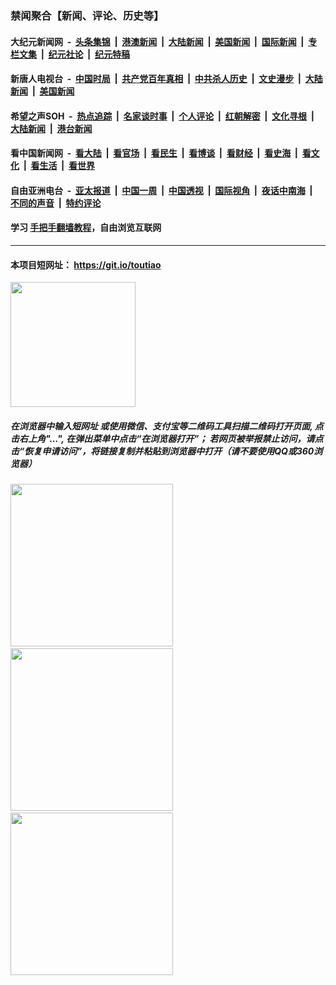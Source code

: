 ### 禁闻聚合【新闻、评论、历史等】

#### 大纪元新闻网 &nbsp;-&nbsp; [头条集锦](indexes/E头条集锦.md?t=02090002) &nbsp;|&nbsp; [港澳新闻](indexes/E港澳新闻.md?t=02090002)  &nbsp;|&nbsp; [大陆新闻](indexes/E大陆新闻.md?t=02090002) &nbsp;|&nbsp; [美国新闻](indexes/E美国新闻.md?t=02090002) &nbsp;|&nbsp; [国际新闻](indexes/E国际新闻.md?t=02090002) &nbsp;|&nbsp; [专栏文集](indexes/E专栏文集.md?t=02090002) &nbsp;|&nbsp; [纪元社论](indexes/E纪元社论.md?t=02090002) &nbsp;|&nbsp; [纪元特稿](indexes/E纪元特稿.md?t=02090002) 

#### 新唐人电视台 &nbsp;-&nbsp; [中国时局](indexes/N中国时局.md?t=02090002) &nbsp;|&nbsp; [共产党百年真相](indexes/N共产党百年真相.md?t=02090002) &nbsp;|&nbsp; [中共杀人历史](indexes/N中共杀人历史.md?t=02090002) &nbsp;|&nbsp; [文史漫步](indexes/N文史漫步.md?t=02090002) &nbsp;|&nbsp; [大陆新闻](indexes/N大陆新闻.md?t=02090002) &nbsp;|&nbsp; [美国新闻](indexes/N美国新闻.md?t=02090002)

#### 希望之声SOH &nbsp;-&nbsp; [热点追踪](indexes/H热点追踪.md?t=02090002) &nbsp;|&nbsp; [名家谈时事](indexes/H名家谈时事.md?t=02090002) &nbsp;|&nbsp; [个人评论](indexes/H个人评论.md?t=02090002)  &nbsp;|&nbsp; [红朝解密](indexes/H红朝解密.md?t=02090002) &nbsp;|&nbsp; [文化寻根](indexes/H文化寻根.md?t=02090002) &nbsp;|&nbsp; [大陆新闻](indexes/H大陆新闻.md?t=02090002) &nbsp;|&nbsp; [港台新闻](indexes/H港台新闻.md?t=02090002)

#### 看中国新闻网 &nbsp;-&nbsp; [看大陆](indexes/S看大陆.md?t=02090002) &nbsp;|&nbsp; [看官场](indexes/S看官场.md?t=02090002) &nbsp;|&nbsp; [看民生](indexes/S看民生.md?t=02090002)  &nbsp;|&nbsp; [看博谈](indexes/S看博谈.md?t=02090002) &nbsp;|&nbsp; [看财经](indexes/S看财经.md?t=02090002) &nbsp;|&nbsp; [看史海](indexes/S看史海.md?t=02090002) &nbsp;|&nbsp; [看文化](indexes/S看文化.md?t=02090002) &nbsp;|&nbsp; [看生活](indexes/S看生活.md?t=02090002) &nbsp;|&nbsp; [看世界](indexes/S看世界.md?t=02090002)

#### 自由亚洲电台 &nbsp;-&nbsp; [亚太报道](indexes/R亚太报道.md?t=02090002) &nbsp;|&nbsp; [中国一周](indexes/R中国一周.md?t=02090002) &nbsp;|&nbsp; [中国透视](indexes/R中国透视.md?t=02090002)  &nbsp;|&nbsp; [国际视角](indexes/R国际视角.md?t=02090002) &nbsp;|&nbsp; [夜话中南海](indexes/R夜话中南海.md?t=02090002) &nbsp;|&nbsp; [不同的声音](indexes/R不同的声音.md?t=02090002) &nbsp;|&nbsp; [特约评论](indexes/R特约评论.md?t=02090002)

#### 学习 [手把手翻墙教程](https://github.com/gfw-breaker/guides/wiki)，自由浏览互联网

----

#### 本项目短网址： https://git.io/toutiao
<img src="https://raw.githubusercontent.com/gfw-breaker/banned-news/master/scripts/img/qr.png" width="200px"/>  

##### 在浏览器中输入短网址 或使用微信、支付宝等二维码工具扫描二维码打开页面, 点击右上角"...", 在弹出菜单中点击“在浏览器打开”； 若网页被举报禁止访问，请点击“恢复申请访问”，将链接复制并粘贴到浏览器中打开（请不要使用QQ或360浏览器）

<img src="https://raw.githubusercontent.com/gfw-breaker/banned-news/master/scripts/img/1.png" width="260px"/> &nbsp; <img src="https://raw.githubusercontent.com/gfw-breaker/banned-news/master/scripts/img/2.png" width="260px"/> &nbsp; <img src="https://raw.githubusercontent.com/gfw-breaker/banned-news/master/scripts/img/3.png" width="260px"/>
